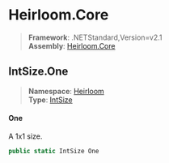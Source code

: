 # Heirloom.Core

> **Framework**: .NETStandard,Version=v2.1  
> **Assembly**: [Heirloom.Core][0]  

## IntSize.One

> **Namespace**: [Heirloom][0]  
> **Type**: [IntSize][1]  

#### One

A 1x1 size.

```cs
public static IntSize One
```

[0]: ../../../Heirloom.Core.md
[1]: ../IntSize.md

